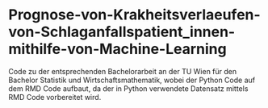 # Prognose-von-Krakheitsverlaeufen-von-Schlaganfallspatient_innen-mithilfe-von-Machine-Learning
Code zu der entsprechenden Bachelorarbeit an der TU Wien für den Bachelor Statistik und Wirtschaftsmathematik, wobei der Python Code auf dem RMD Code aufbaut, da der in Python verwendete Datensatz mittels RMD Code vorbereitet wird.
